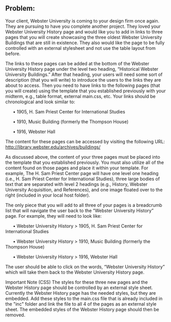 ## Problem:
Your client, Webster University is coming to your design firm once again. 
They are pursuing to have you complete another project. 
They loved your Webster University History page and would like you to add in links to three pages that you will create showcasing the three oldest 
Webster University Buildings that are still in existence. 
They also would like the page to be fully controlled with an external stylesheet and not use the table layout from before.

The links to these pages can be added at the bottom of the Webster University History page under the level two heading, “Historical Webster University Buildings.” 
After that heading, your users will need some sort of description (that you will write) to introduce the users to the links they are about to access. 
Then you need to have links to the following pages (that you will create) using the template that you established previously with your midterm, 
e.g., table format, external main.css, etc.
Your links should be chronological and look similar to:

&nbsp;&nbsp;&nbsp;&nbsp;&nbsp;&nbsp;• 1905, H. Sam Priest Center for International Studies

&nbsp;&nbsp;&nbsp;&nbsp;&nbsp;&nbsp;• 1910, Music Building (formerly the Thompson House)

&nbsp;&nbsp;&nbsp;&nbsp;&nbsp;&nbsp;• 1916, Webster Hall

The content for these pages can be accessed by visiting the following URL: 
http://library.webster.edu/archives/buildings/

As discussed above, the content of your three pages must be placed into the template that you established previously. 
You must also utilize all of the content found on those pages and place it within your template. 
For example, The H. Sam Priest Center page will have one level one heading (i.e., H. Sam Priest Center for International Studies), 
three large bodies of text that are separated with level 2 headings (e.g., History, Webster University Acquisition, and References), 
and one image floated over to the right (included in your local host folder).

The only piece that you will add to all three of your pages is a breadcrumb list that will navigate the user back to the 
“Webster University History” page. For example, they will need to look like:

&nbsp;&nbsp;&nbsp;&nbsp;&nbsp;&nbsp;• Webster University History > 1905, H. Sam Priest Center for International Studies

&nbsp;&nbsp;&nbsp;&nbsp;&nbsp;&nbsp;• Webster University History > 1910, Music Building (formerly the Thompson House)

&nbsp;&nbsp;&nbsp;&nbsp;&nbsp;&nbsp;• Webster University History > 1916, Webster Hall

The user should be able to click on the words, “Webster University History” which will take them back to the Webster University History page.

Important Note (CSS)
The styles for these three new pages and the Webster History page should be controlled by an external style sheet. 
Currently the Webster History page has the needed styles, but they are embedded. 
Add these styles to the main.css file that is already included in the "inc" folder and link the file to all 4 of the pages as an external style sheet. 
The embedded styles of the Webster History page should then be removed.
